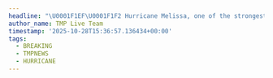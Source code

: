 ```yaml
---
headline: "\U0001F1EF\U0001F1F2 Hurricane Melissa, one of the strongest recorded hurricanes in history, has made landfall in Jamaica."
author_name: TMP Live Team
timestamp: '2025-10-28T15:36:57.136434+00:00'
tags:
  - BREAKING
  - TMPNEWS
  - HURRICANE
---
```


